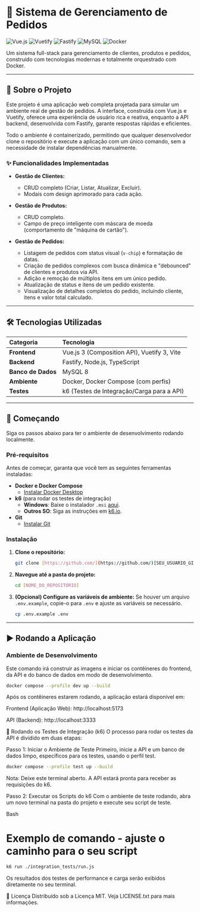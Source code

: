 # 🚀 Sistema de Gerenciamento de Pedidos

![Vue.js](https://img.shields.io/badge/Vue.js-3-4FC08D?style=for-the-badge&logo=vue.js)
![Vuetify](https://img.shields.io/badge/Vuetify-3-1867C0?style=for-the-badge&logo=vuetify)
![Fastify](https://img.shields.io/badge/Fastify-4-000000?style=for-the-badge&logo=fastify)
![MySQL](https://img.shields.io/badge/MySQL-8-4479A1?style=for-the-badge&logo=mysql)
![Docker](https://img.shields.io/badge/Docker-Compose-2496ED?style=for-the-badge&logo=docker)

Um sistema full-stack para gerenciamento de clientes, produtos e pedidos, construído com tecnologias modernas e totalmente orquestrado com Docker.

---

## 📜 Sobre o Projeto

Este projeto é uma aplicação web completa projetada para simular um ambiente real de gestão de pedidos. A interface, construída com Vue.js e Vuetify, oferece uma experiência de usuário rica e reativa, enquanto a API backend, desenvolvida com Fastify, garante respostas rápidas e eficientes.

Todo o ambiente é containerizado, permitindo que qualquer desenvolvedor clone o repositório e execute a aplicação com um único comando, sem a necessidade de instalar dependências manualmente.

### ✨ Funcionalidades Implementadas

* **Gestão de Clientes:**
    * CRUD completo (Criar, Listar, Atualizar, Excluir).
    * Modais com design aprimorado para cada ação.

* **Gestão de Produtos:**
    * CRUD completo.
    * Campo de preço inteligente com máscara de moeda (comportamento de "máquina de cartão").

* **Gestão de Pedidos:**
    * Listagem de pedidos com status visual (`v-chip`) e formatação de datas.
    * Criação de pedidos complexos com busca dinâmica e "debounced" de clientes e produtos via API.
    * Adição e remoção de múltiplos itens em um único pedido.
    * Atualização de status e itens de um pedido existente.
    * Visualização de detalhes completos do pedido, incluindo cliente, itens e valor total calculado.

---

## 🛠️ Tecnologias Utilizadas

| Categoria      | Tecnologia                                   |
| :------------- | :------------------------------------------- |
| **Frontend** | Vue.js 3 (Composition API), Vuetify 3, Vite  |
| **Backend** | Fastify, Node.js, TypeScript                 |
| **Banco de Dados** | MySQL 8                                      |
| **Ambiente** | Docker, Docker Compose (com perfis)          |
| **Testes** | k6 (Testes de Integração/Carga para a API)   |

---

## 🚀 Começando

Siga os passos abaixo para ter o ambiente de desenvolvimento rodando localmente.

### Pré-requisitos

Antes de começar, garanta que você tem as seguintes ferramentas instaladas:

* **Docker e Docker Compose**
    * [Instalar Docker Desktop](https://www.docker.com/products/docker-desktop/)
* **k6** (para rodar os testes de integração)
    * **Windows**: Baixe o instalador `.msi` [aqui](https://github.com/grafana/k6/releases).
    * **Outros SO**: Siga as instruções em [k6.io](https://k6.io/docs/getting-started/installation/).
* **Git**
    * [Instalar Git](https://git-scm.com/downloads)

### Instalação

1.  **Clone o repositório:**
    ```bash
    git clone [https://github.com/](https://github.com/)[SEU_USUARIO_GITHUB]/[NOME_DO_REPOSITORIO].git
    ```
2.  **Navegue até a pasta do projeto:**
    ```bash
    cd [NOME_DO_REPOSITORIO]
    ```
3.  **(Opcional) Configure as variáveis de ambiente:**
    Se houver um arquivo `.env.example`, copie-o para `.env` e ajuste as variáveis se necessário.
    ```bash
    cp .env.example .env
    ```

---

## ▶️ Rodando a Aplicação

### Ambiente de Desenvolvimento

Este comando irá construir as imagens e iniciar os contêineres do frontend, da API e do banco de dados em modo de desenvolvimento.

```bash
docker compose --profile dev up --build
```

Após os contêineres estarem rodando, a aplicação estará disponível em:

Frontend (Aplicação Web): http://localhost:5173

API (Backend): http://localhost:3333

🧪 Rodando os Testes de Integração (k6)
O processo para rodar os testes da API é dividido em duas etapas:

Passo 1: Iniciar o Ambiente de Teste
Primeiro, inicie a API e um banco de dados limpo, específicos para os testes, usando o perfil test.

```bash
docker compose --profile test up --build
```
Nota: Deixe este terminal aberto. A API estará pronta para receber as requisições do k6.

Passo 2: Executar os Scripts do k6
Com o ambiente de teste rodando, abra um novo terminal na pasta do projeto e execute seu script de teste.

Bash

# Exemplo de comando - ajuste o caminho para o seu script
```bash
k6 run ./integration_tests/run.js
```
Os resultados dos testes de performance e carga serão exibidos diretamente no seu terminal.

📄 Licença
Distribuído sob a Licença MIT. Veja LICENSE.txt para mais informações.